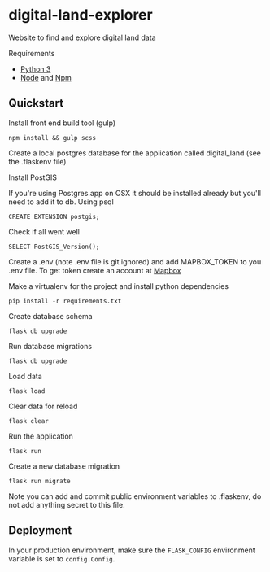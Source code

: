 digital-land-explorer
===============================

Website to find and explore digital land data


Requirements

- [Python 3](https://www.python.org/)
- [Node](https://nodejs.org/en/) and [Npm](https://www.npmjs.com/)

Quickstart
----------

Install front end build tool (gulp)

    npm install && gulp scss


Create a local postgres database for the application called digital_land (see the .flaskenv file)

Install PostGIS

If you're using Postgres.app on OSX it should be installed already but you'll need to add it to db. Using psql

    CREATE EXTENSION postgis;

Check if all went well

    SELECT PostGIS_Version();

Create a .env (note .env file is git ignored) and add MAPBOX_TOKEN to you .env file. To get token create an account at
[Mapbox](https://www.mapbox.com/)

Make a virtualenv for the project and install python dependencies

    pip install -r requirements.txt

Create database schema

    flask db upgrade


Run database migrations

    flask db upgrade

Load data

    flask load

Clear data for reload

    flask clear


Run the application

    flask run


Create a new database migration

    flask run migrate


Note you can add and commit public environment variables to .flaskenv, do not add anything secret to this
file.


Deployment
----------

In your production environment, make sure the ``FLASK_CONFIG`` environment variable is set to ``config.Config``.

